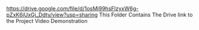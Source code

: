 https://drive.google.com/file/d/1osMi99hsFlzyxW6g-pZxK6jUxGj_Ddty/view?usp=sharing
This Folder Contains The Drive link to the Project Video Demonstration 
